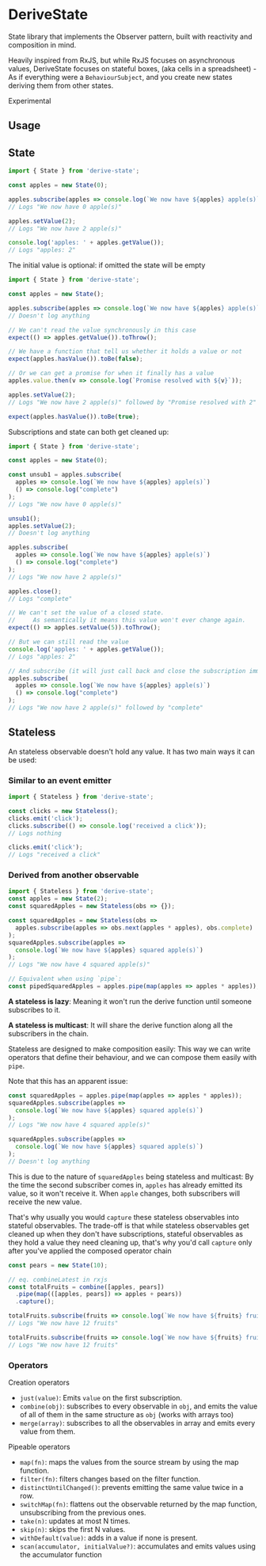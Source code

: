 # DeriveState

State library that implements the Observer pattern, built with reactivity and composition in mind.

Heavily inspired from RxJS, but while RxJS focuses on asynchronous values, DeriveState focuses on stateful boxes, (aka cells in a spreadsheet) - As if everything were a `BehaviourSubject`, and you create new states deriving them from other states.

Experimental

## Usage

## State

```ts
import { State } from 'derive-state';

const apples = new State(0);

apples.subscribe(apples => console.log(`We now have ${apples} apple(s)`));
// Logs "We now have 0 apple(s)"

apples.setValue(2);
// Logs "We now have 2 apple(s)"

console.log('apples: ' + apples.getValue());
// Logs "apples: 2"
```

The initial value is optional: if omitted the state will be empty

```ts
import { State } from 'derive-state';

const apples = new State();

apples.subscribe(apples => console.log(`We now have ${apples} apple(s)`));
// Doesn't log anything

// We can't read the value synchronously in this case
expect(() => apples.getValue()).toThrow();

// We have a function that tell us whether it holds a value or not
expect(apples.hasValue()).toBe(false);

// Or we can get a promise for when it finally has a value
apples.value.then(v => console.log(`Promise resolved with ${v}`));

apples.setValue(2);
// Logs "We now have 2 apple(s)" followed by "Promise resolved with 2"

expect(apples.hasValue()).toBe(true);
```

Subscriptions and state can both get cleaned up:

```ts
import { State } from 'derive-state';

const apples = new State(0);

const unsub1 = apples.subscribe(
  apples => console.log(`We now have ${apples} apple(s)`)
  () => console.log("complete")
);
// Logs "We now have 0 apple(s)"

unsub1();
apples.setValue(2);
// Doesn't log anything

apples.subscribe(
  apples => console.log(`We now have ${apples} apple(s)`)
  () => console.log("complete")
);
// Logs "We now have 2 apple(s)"

apples.close();
// Logs "complete"

// We can't set the value of a closed state.
//     As semantically it means this value won't ever change again.
expect(() => apples.setValue(5)).toThrow();

// But we can still read the value
console.log('apples: ' + apples.getValue());
// Logs "apples: 2"

// And subscribe (it will just call back and close the subscription immediately)
apples.subscribe(
  apples => console.log(`We now have ${apples} apple(s)`)
  () => console.log("complete")
);
// Logs "We now have 2 apple(s)" followed by "complete"
```

## Stateless

An stateless observable doesn't hold any value.
It has two main ways it can be used:

### Similar to an event emitter

```ts
import { Stateless } from 'derive-state';

const clicks = new Stateless();
clicks.emit('click');
clicks.subscribe(() => console.log('received a click'));
// Logs nothing

clicks.emit('click');
// Logs "received a click"
```

### Derived from another observable

```ts
import { Stateless } from 'derive-state';
const apples = new State(2);
const squaredApples = new Stateless(obs => {});

const squaredApples = new Stateless(obs =>
  apples.subscribe(apples => obs.next(apples * apples), obs.complete)
);
squaredApples.subscribe(apples =>
  console.log(`We now have ${apples} squared apple(s)`)
);
// Logs "We now have 4 squared apple(s)"

// Equivalent when using `pipe`:
const pipedSquaredApples = apples.pipe(map(apples => apples * apples));
```

**A stateless is lazy**: Meaning it won't run the derive function until someone subscribes to it.

**A stateless is multicast**: It will share the derive function along all the subscribers in the chain.

Stateless are designed to make composition easily: This way we can write operators that define their behaviour, and we can compose them easily with `pipe`.

Note that this has an apparent issue:

```ts
const squaredApples = apples.pipe(map(apples => apples * apples));
squaredApples.subscribe(apples =>
  console.log(`We now have ${apples} squared apple(s)`)
);
// Logs "We now have 4 squared apple(s)"

squaredApples.subscribe(apples =>
  console.log(`We now have ${apples} squared apple(s)`)
);
// Doesn't log anything
```

This is due to the nature of `squaredApples` being stateless and multicast: By the time the second subscriber comes in, `apples` has already emitted its value, so it won't receive it. When `apple` changes, both subscribers will receive the new value.

That's why usually you would `capture` these stateless observables into stateful observables. The trade-off is that while stateless observables get cleaned up when they don't have subscriptions, stateful observables as they hold a value they need cleaning up, that's why you'd call `capture` only after you've applied the composed operator chain

```ts
const pears = new State(10);

// eq. combineLatest in rxjs
const totalFruits = combine([apples, pears])
  .pipe(map(([apples, pears]) => apples + pears))
  .capture();

totalFruits.subscribe(fruits => console.log(`We now have ${fruits} fruits`));
// Logs "We now have 12 fruits"

totalFruits.subscribe(fruits => console.log(`We now have ${fruits} fruits`));
// Logs "We now have 12 fruits"
```

### Operators

Creation operators

- `just(value)`: Emits `value` on the first subscription.
- `combine(obj)`: subscribes to every observable in `obj`, and emits the value of all of them in the same structure as `obj` (works with arrays too)
- `merge(array)`: subscribes to all the observables in array and emits every value from them.

Pipeable operators

- `map(fn)`: maps the values from the source stream by using the map function.
- `filter(fn)`: filters changes based on the filter function.
- `distinctUntilChanged()`: prevents emitting the same value twice in a row.
- `switchMap(fn)`: flattens out the observable returned by the map function, unsubscribing from the previous ones.
- `take(n)`: updates at most N times.
- `skip(n)`: skips the first N values.
- `withDefault(value)`: adds in a value if none is present.
- `scan(accumulator, initialValue?)`: accumulates and emits values using the accumulator function

